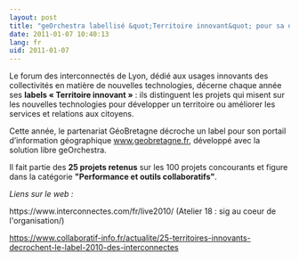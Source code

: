 ```yaml
---
layout: post
title: "geOrchestra labellisé &quot;Territoire innovant&quot; pour sa déclinaison dans GéoBretagne"
date: 2011-01-07 10:40:13
lang: fr
uid: 2011-01-07
---
```


<p>Le forum des interconnectés de Lyon, dédié aux usages innovants des
collectivités en matière de nouvelles technologies, décerne chaque année ses
<strong>labels « Territoire innovant »</strong> : ils distinguent les
projets qui misent sur les nouvelles technologies pour développer un territoire
ou améliorer les services et relations aux citoyens. </p>

<p> Cette année, le partenariat GéoBretagne décroche un label pour son portail d’information
géographique <a href="https://www.geobretagne.fr">www.geobretagne.fr</a>,
développé avec la solution libre geOrchestra. 

<!--more-->

Il fait partie des <strong>25 projets retenus</strong> sur les 100 projets concourants et figure dans la catégorie <strong>&quot;Performance et outils collaboratifs&quot;</strong>.</p>

<p><em>Liens sur le web :</em></p>
<p>https://www.interconnectes.com/fr/live2010/ (Atelier 18 : sig au coeur de l'organisation/)</p>
<p><a href="https://www.collaboratif-info.fr/actualite/25-territoires-innovants-decrochent-le-label-2010-des-interconnectes">https://www.collaboratif-info.fr/actualite/25-territoires-innovants-decrochent-le-label-2010-des-interconnectes</a></p>
